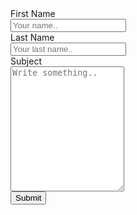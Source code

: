 <html>
<head>
  <link rel="stylesheet" href="styles.css">
</head>
<body>
<div class="container">
  <form action="action_page.php">
    <div class="row">
      <div class="col-25">
        <label for="fname">First Name</label>
      </div>
      <div class="col-75">
        <input type="text" id="fname" name="firstname" placeholder="Your name..">
      </div>
    </div>
    <div class="row">
      <div class="col-25">
        <label for="lname">Last Name</label>
      </div>
      <div class="col-75">
        <input type="text" id="lname" name="lastname" placeholder="Your last name..">
      </div>
    </div>
    <div class="row">
      <div class="col-25">
        <label for="subject">Subject</label>
      </div>
      <div class="col-75">
        <textarea id="subject" name="subject" placeholder="Write something..   " style="height:200px"></textarea>
      </div>
    </div>
    <div class="row">
      <input type="submit" value="Submit">
    </div>
  </form>
</div>
  </body>
  </html>
